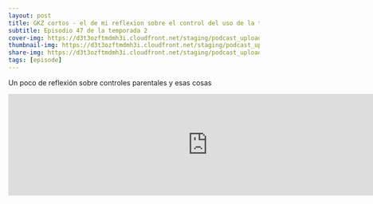 ```yaml
---
layout: post
title: GKZ cortos - el de mi reflexion sobre el control del uso de la tecnologia y redes sociales
subtitle: Episodio 47 de la temporada 2
cover-img: https://d3t3ozftmdmh3i.cloudfront.net/staging/podcast_uploaded_episode/14743809/14743809-1691102959432-340234e23c62a.jpg
thumbnail-img: https://d3t3ozftmdmh3i.cloudfront.net/staging/podcast_uploaded_episode/14743809/14743809-1691102959432-340234e23c62a.jpg
share-img: https://d3t3ozftmdmh3i.cloudfront.net/staging/podcast_uploaded_episode/14743809/14743809-1691102959432-340234e23c62a.jpg
tags: [episode]
---
```


Un poco de reflexión sobre controles parentales y esas cosas
<iframe src='https://podcasters.spotify.com/pod/show/geekingzone/episodes/GKZ-cortos---el-de-mi-reflexin-sobre-el-control-del-uso-de-la-tecnologa-y-redes-sociales-e25spu2' height='204px' width='800px' frameborder='0' scrolling='no'></iframe>